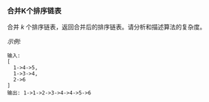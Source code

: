 ### 合并K个排序链表
合并 _k_ 个排序链表，返回合并后的排序链表。请分析和描述算法的复杂度。

*示例:*

```
输入:
[
  1->4->5,
  1->3->4,
  2->6
]
输出: 1->1->2->3->4->4->5->6
```

